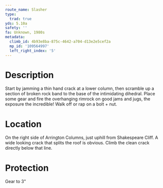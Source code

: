 ```yaml
---
route_name: Slasher
type:
  trad: true
yds: 5.10a
safety: ''
fa: Unknown, 1980s
metadata:
  climb_id: 4b93e8ba-875c-4642-a704-d13e2e5cef2a
  mp_id: '109564997'
  left_right_index: '5'
---
```

# Description
Start by jamming a thin hand crack at a lower column, then scramble up a section of broken rock band to the base of the intimidating dihedral. Place some gear and fire the overhanging rimrock on good jams and jugs, the exposure the incredible! Walk off or rap on a bolt + nut.

# Location
On the right side of Arrington Columns, just uphill from Shakespeare Cliff. A wide looking crack that splits the roof is obvious. Climb the clean crack directly below that line.

# Protection
Gear to 3"
